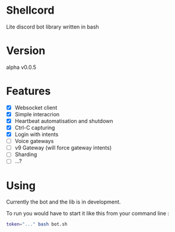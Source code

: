 # Shellcord
Lite discord bot library written in bash

# Version
alpha v0.0.5

# Features
- [x] Websocket client
- [x] Simple interacrion
- [x] Heartbeat automatisation and shutdown
- [x] Ctrl-C capturing
- [x] Login with intents
- [ ] Voice gateways
- [ ] v9 Gateway (will force gateway intents)
- [ ] Sharding
- [ ] ...?

# Using
Currently the bot and the lib is in development.

To run you would have to start it like this from your command line :
```sh
token="..." bash bot.sh
```
